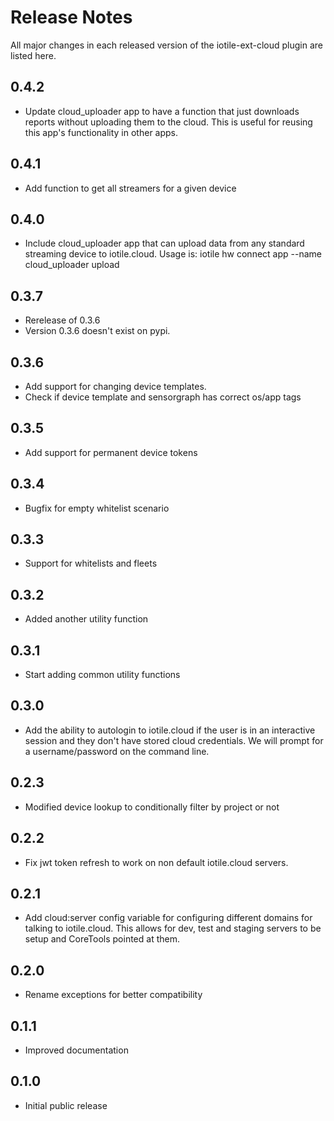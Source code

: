 # Release Notes

All major changes in each released version of the iotile-ext-cloud plugin are listed here.

## 0.4.2

- Update cloud_uploader app to have a function that just downloads reports
  without uploading them to the cloud.  This is useful for reusing this app's
  functionality in other apps.

## 0.4.1

- Add function to get all streamers for a given device

## 0.4.0

- Include cloud_uploader app that can upload data from any standard streaming
  device to iotile.cloud.  Usage is:
  iotile hw connect <UUID> app --name cloud_uploader upload

## 0.3.7

- Rerelease of 0.3.6
- Version 0.3.6 doesn't exist on pypi.


## 0.3.6

- Add support for changing device templates. 
- Check if device template and sensorgraph has correct os/app tags

## 0.3.5

- Add support for permanent device tokens

## 0.3.4

- Bugfix for empty whitelist scenario

## 0.3.3

- Support for whitelists and fleets

## 0.3.2

- Added another utility function

## 0.3.1

- Start adding common utility functions

## 0.3.0

- Add the ability to autologin to iotile.cloud if the user is in an interactive session
  and they don't have stored cloud credentials.  We will prompt for a username/password
  on the command line.

## 0.2.3

- Modified device lookup to conditionally filter by project or not

## 0.2.2

- Fix jwt token refresh to work on non default iotile.cloud servers.

## 0.2.1

- Add cloud:server config variable for configuring different domains for talking to iotile.cloud.
  This allows for dev, test and staging servers to be setup and CoreTools pointed at them.

## 0.2.0

- Rename exceptions for better compatibility

## 0.1.1

- Improved documentation

## 0.1.0

- Initial public release
